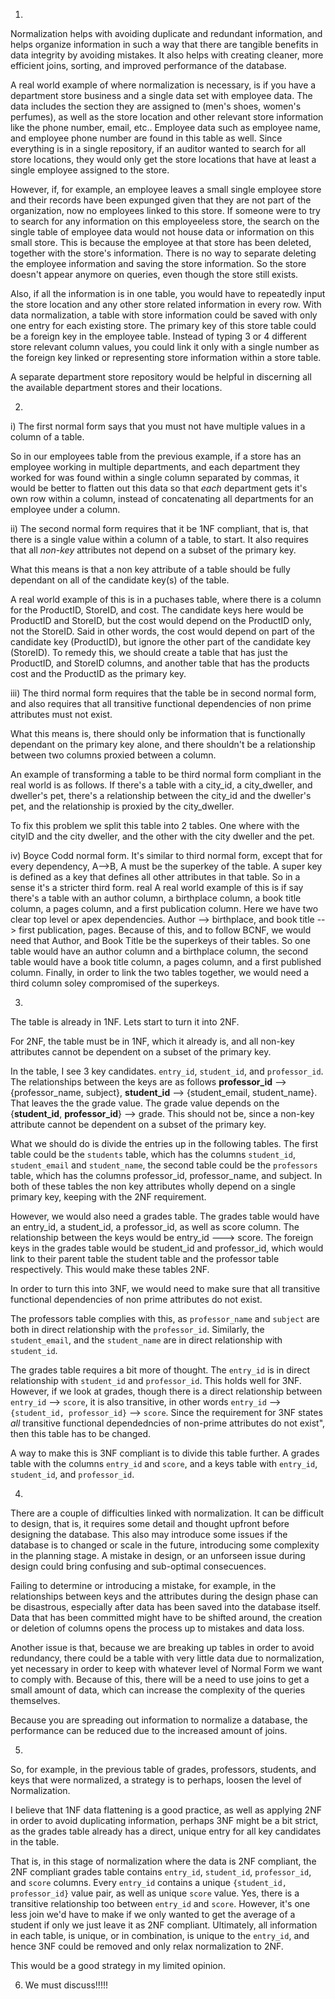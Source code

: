 1) 

Normalization helps with avoiding duplicate and redundant information, and helps organize information in such a way that there are tangible benefits in data integrity by avoiding mistakes. It also helps with creating cleaner, more efficient joins, sorting, and improved performance of the database.

A real world example of where normalization is necessary, is if you have a department store business and a single data set with employee data. The data includes the section they are assigned to (men's shoes, women's perfumes), as well as the store location and other relevant store information like the phone number, email, etc.. Employee data such as employee name, and employee phone number are found in this table as well. Since everything is in a single repository, if an auditor wanted to search for all store locations, they would only get the store locations that have at least a single employee assigned to the store.

However, if, for example, an employee leaves a small single employee store and their records have been expunged given that they are not part of the organization, now no employees linked to this store. If someone were to try to search for any information on this employeeless store, the search on the single table of employee data would not house data or information on this small store. This is because the employee at that store has been deleted, together with the store's information. There is no way to separate deleting the employee information and saving the store information. So the store doesn't appear anymore on queries, even though the store still exists.

Also, if all the information is in one table, you would have to repeatedly input the store location and any other store related information in every row. With data normalization, a table with store information could be saved with only one entry for each existing store. The primary key of this store table could be a foreign key in the employee table. Instead of typing 3 or 4 different store relevant column values, you could link it only with a single number as the foreign key linked or representing store information within a store table.

A separate department store repository would be helpful in discerning all the available department stores and their locations.

2)

i) The first normal form says that you must not have multiple values in a column of a table.

So in our employees table from the previous example, if a store has an employee working in multiple departments, and each department they worked for was found within a single column separated by commas, it would be better to flatten out this data so that _each_ department gets it's own row within a column, instead of concatenating all departments for an employee under a column.

ii) The second normal form requires that it be 1NF compliant, that is, that there is a single value within a column of a table, to start. It also requires that all _non-key_ attributes not depend on a subset of the primary key.

What this means is that a non key attribute of a table should be fully dependant on all of the candidate key(s) of the table.

A real world example of this is in a puchases table, where there is a column for the ProductID, StoreID, and cost. The candidate keys here would be ProductID and StoreID, but the cost would depend on the ProductID only, not the StoreID. Said in other words, the cost would depend on part of the candidate key (ProductID), but ignore the other part of the candidate key (StoreID). To remedy this, we should create a table that has just the ProductID, and StoreID columns, and another table that has the products cost and the ProductID as the primary key.

iii) The third normal form requires that the table be in second normal form, and also requires that all transitive functional dependencies of non prime attributes must not exist.

What this means is, there should only be information that is functionally dependant on the primary key alone, and there shouldn't be a relationship between two columns proxied between a column. 

An example of transforming a table to be third normal form compliant in the real world is as follows. If there's a table with a city_id, a city_dweller, and dweller's pet, there's a relationship between the city_id and the dweller's pet, and the relationship is proxied by the city_dweller.

To fix this problem we split this table into 2 tables. One where with the cityID and the city dweller, and the other with the city dweller and the pet.

iv) Boyce Codd normal form. It's similar to third normal form, except that for every dependency, A-->B, A must be the superkey of the table. A super key is defined as a key that defines all other attributes in that table. So in a sense it's a stricter third form.
real
A real world example of this is if say there's a table with an author column, a birthplace column, a book title column, a pages column, and a first publication column. Here we have two clear top level or apex dependencies. Author --> birthplace, and book title --> first publication, pages. Because of this, and to follow BCNF, we would need that Author, and Book Title be the superkeys of their tables. So one table would have an author column and a birthplace column, the second table would have a book title column, a pages column, and a first published column. Finally, in order to link the two tables together, we would need a third column soley compromised of the superkeys.

3)

The table is already in 1NF. Lets start to turn it into 2NF.

For 2NF, the table must be in 1NF, which it already is, and all non-key attributes cannot be dependent on a subset of the primary key.

In the table, I see 3 key candidates. `entry_id`, `student_id`, and `professor_id`. The relationships between the keys are as follows **professor_id** --> {professor_name, subject}, **student_id** --> {student_email, student_name}. That leaves the the grade value. The grade value depends on the {**student_id**, **professor_id**} --> grade. This should not be, since a non-key attribute cannot be dependent on a subset of the primary key.

What we should do is divide the entries up in the following tables. The first table could be the `students` table, which has the columns `student_id`, `student_email` and `student_name`, the second table could be the `professors` table, which has the columns professor_id, professor_name, and subject. In both of these tables the non key attributes wholly depend on a single primary key, keeping with the 2NF requirement.

However, we would also need a grades table. The grades table would have an entry_id, a student_id, a professor_id, as well as score column. The relationship between the keys would be entry_id ---> score. The foreign keys in the grades table would be student_id and professor_id, which would link to their parent table the student table and the professor table respectively. This would make these tables 2NF.

In order to turn this into 3NF, we would need to make sure that all transitive functional dependencies of non prime attributes do not exist.

The professors table complies with this, as `professor_name` and `subject` are both in direct relationship with the `professor_id`. Similarly, the `student_email`, and the `student_name` are in direct relationship with `student_id`.

The grades table requires a bit more of thought. The `entry_id` is in direct relationship with `student_id` and `professor_id`. This holds well for 3NF. However, if we look at grades, though there is a direct relationship between `entry_id` --> `score`, it is also transitive, in other words `entry_id` --> `{student_id, professor_id}` --> `score`. Since the requirement for 3NF states _all_ transitive functional dependedncies of non-prime attributes do not exist", then this table has to be changed.

A way to make this is 3NF compliant is to divide this table further. A grades table with the columns `entry_id` and `score`, and a keys table with `entry_id`, `student_id`, and `professor_id`.

4) 

There are a couple of difficulties linked with normalization. It can be difficult to design, that is, it requires some detail and thought upfront before designing the database. This also may introduce some issues if the database is to changed or scale in the future, introducing some complexity in the planning stage. A mistake in design, or an unforseen issue during design could bring confusing and sub-optimal consecuences.

Failing to determine or introducing a mistake, for example, in the relationships between keys and the attributes during the design phase can be disastrous, especially after data has been saved into the database itself. Data that has been committed might have to be shifted around, the creation or deletion of columns opens the process up to mistakes and data loss. 

Another issue is that, because we are breaking up tables in order to avoid redundancy, there could be a table with very little data due to normalization, yet necessary in order to keep with whatever level of Normal Form we want to comply with. Because of this, there will be a need to use joins to get a small amount of data, which can increase the complexity of the queries themselves.

Because you are spreading out information to normalize a database, the performance can be reduced due to the increased amount of joins.

5)

So, for example, in the previous table of grades, professors, students, and keys that were normalized, a strategy is to perhaps, loosen the level of Normalization.

I believe that 1NF data flattening is a good practice, as well as applying 2NF in order to avoid duplicating information, perhaps 3NF might be a bit strict, as the grades table already has a direct, unique entry for all key candidates in the table.

That is, in this stage of normalization where the data is 2NF compliant, the 2NF compliant grades table contains `entry_id`, `student_id`, `professor_id`, and `score` columns. Every `entry_id` contains a unique `{student_id, professor_id}` value pair, as well as unique `score` value. Yes, there is a transitive relationship too between `entry_id` and `score`. However, it's one less join we'd have to make if we only wanted to get the average of a student if only we just leave it as 2NF compliant. Ultimately, all information in each table, is unique, or in combination, is unique to the `entry_id`, and hence 3NF could be removed and only relax normalization to 2NF.

This would be a good strategy in my limited opinion.

6) We must discuss!!!!!
